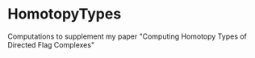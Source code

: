 # HomotopyTypes
Computations to supplement my paper "Computing Homotopy Types of Directed Flag Complexes"
